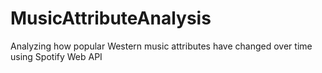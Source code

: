 # MusicAttributeAnalysis
Analyzing how popular Western music attributes have changed over time using Spotify Web API
